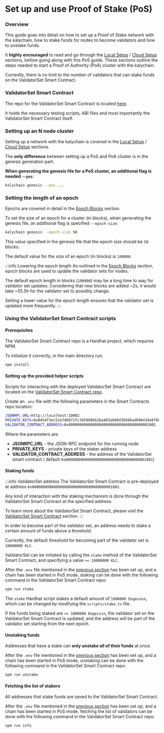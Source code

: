 # Set up and use Proof of Stake (PoS)

### Overview

This guide goes into detail on how to set up a Proof of Stake network with the kalychain, how to stake funds for nodes to become validators and how to unstake funds.

It **highly encouraged** to read and go through the [Local Setup](../get-started/set-up-ibft-locally/) / [Cloud Setup](../get-started/set-up-ibft-on-the-cloud/) sections, before going along with this PoS guide. These sections outline the steps needed to start a Proof of Authority (PoA) cluster with the kalychain.

Currently, there is no limit to the number of validators that can stake funds on the ValidatorSet Smart Contract.

### ValidatorSet Smart Contract

The repo for the ValidatorSet Smart Contract is located [here](https://github.com/kalycoinproject/kalychain-contracts).

It holds the necessary testing scripts, ABI files and most importantly the ValidatorSet Smart Contract itself.

### Setting up an N node cluster

Setting up a network with the kalychain is covered in the [Local Setup](../get-started/set-up-ibft-locally/) / [Cloud Setup](../get-started/set-up-ibft-on-the-cloud/) sections.

The **only difference** between setting up a PoS and PoA cluster is in the genesis generation part.

**When generating the genesis file for a PoS cluster, an additional flag is needed `--pos`**:

```bash
kalychain genesis --pos ...
```

### Setting the length of an epoch

Epochs are covered in detail in the [Epoch Blocks](pos-concepts/#epoch-blocks) section.

To set the size of an epoch for a cluster (in blocks), when generating the genesis file, an additional flag is specified `--epoch-size`:

```bash
kalychain genesis --epoch-size 50
```

This value specified in the genesis file that the epoch size should be `50` blocks.

The default value for the size of an epoch (in blocks) is `100000`.

:::info Lowering the epoch length As outlined in the [Epoch Blocks](pos-concepts/#epoch-blocks) section, epoch blocks are used to update the validator sets for nodes.

The default epoch length in blocks (`100000`) may be a long time to way for validator set updates. Considering that new blocks are added \~2s, it would take \~55.5h for the validator set to possibly change.

Setting a lower value for the epoch length ensures that the validator set is updated more frequently. :::

### Using the ValidatorSet Smart Contract scripts

#### Prerequisites

The ValidatorSet Smart Contract repo is a Hardhat project, which requires NPM.

To initialize it correctly, in the main directory run:

```bash
npm install
```

#### Setting up the provided helper scripts

Scripts for interacting with the deployed ValidatorSet Smart Contract are located on the [ValidatorSet Smart Contract repo](https://github.com/kalycoinproject/kalychain-contracts).

Create an `.env` file with the following parameters in the Smart Contracts repo location:

```bash
JSONRPC_URL=http://localhost:10002
PRIVATE_KEYS=0x0454f3ec51e7d6971fc345998bb2ba483a8d9d30d46ad890434e6f88ecb97544
VALIDATOR_CONTRACT_ADDRESS=0x0000000000000000000000000000000000001001
```

Where the parameters are:

* **JSONRPC\_URL** - the JSON-RPC endpoint for the running node
* **PRIVATE\_KEYS** - private keys of the staker address
* **VALIDATOR\_CONTRACT\_ADDRESS** - the address of the ValidatorSet smart contract ( default `0x0000000000000000000000000000000000001001`)

#### Staking funds

:::info ValidatorSet address The ValidatorSet Smart Contract is pre-deployed at address `0x0000000000000000000000000000000000001001`.

Any kind of interaction with the staking mechanism is done through the ValidatorSet Smart Contract at the specified address.

To learn more about the ValidatorSet Smart Contract, please visit the [ValidatorSet Smart Contract](pos-concepts/#contract-pre-deployment) section. :::

In order to become part of the validator set, an address needs to stake a certain amount of funds above a threshold.

Currently, the default threshold for becoming part of the validator set is `10000000 KLC`.

ValidatorSet can be initiated by calling the `stake` method of the ValidatorSet Smart Contract, and specifying a value `>= 10000000 KLC`.

After the `.env` file mentioned in the [previous section](pos-stake-unstake/#setting-up-the-provided-helper-scripts) has been set up, and a chain has been started in PoS mode, staking can be done with the following command in the ValidatorSet Smart Contract repo:

```bash
npm run stake
```

The `stake` Hardhat script stakes a default amount of `1000000 Dogecoin`, which can be changed by modifying the `scripts/stake.ts` file.

If the funds being staked are `>= 1000000 Dogecoin`, the validator set on the ValidatorSet Smart Contract is updated, and the address will be part of the validator set starting from the next epoch.

#### Unstaking funds

Addresses that have a stake can **only unstake all of their funds** at once.

After the `.env` file mentioned in the [previous section](pos-stake-unstake/#setting-up-the-provided-helper-scripts) has been set up, and a chain has been started in PoS mode, unstaking can be done with the following command in the ValidatorSet Smart Contract repo:

```bash
npm run unstake
```

#### Fetching the list of stakers

All addresses that stake funds are saved to the ValidatorSet Smart Contract.

After the `.env` file mentioned in the [previous section](pos-stake-unstake/#setting-up-the-provided-helper-scripts) has been set up, and a chain has been started in PoS mode, fetching the list of validators can be done with the following command in the ValidatorSet Smart Contract repo:

```bash
npm run info
```

